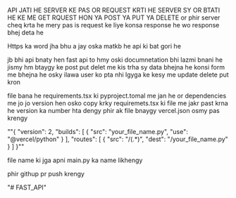 API JATI HE SERVER KE PAS OR REQUEST KRTI HE SERVER SY OR BTATI HE KE ME GET RQUEST HON YA POST YA PUT YA DELETE 
or phir server cheq krta he mery pas is request ke liye konsa response he wo response bhej deta he 

Https ka word jha bhu a jay oska matkb he api ki bat gori he 

jb bhi api bnaty hen fast api to hmy oski documnetation bhi lazmi bnani he jismy hm btaygy ke post put delet me kis trha sy data bhejna he konsi form me bhejna he osky ilawa user ko pta nhi lgyga ke kesy me update delete put kron 

<!-- *********DEPLOYMENY -->

file bana he requirements.tsx ki 
pyproject.tomal me jan he or dependencies me jo jo version hen osko copy krky requiremets.tsx ki file me jakr past krna he version ka number hta dengy 
phir ak file bnaygy vercel.json osmy pas krengy 

""{
  "version": 2,
  "builds": [
    {
      "src": "your_file_name.py",
      "use": "@vercel/python"
    }
  ],
  "routes": [
    {
      "src": "/(.*)",
      "dest": "/your_file_name.py"
    }
  ]
}""

file name ki jga apni main.py ka name likhengy

phir githup pr push krengy 

"# FAST_API" 
